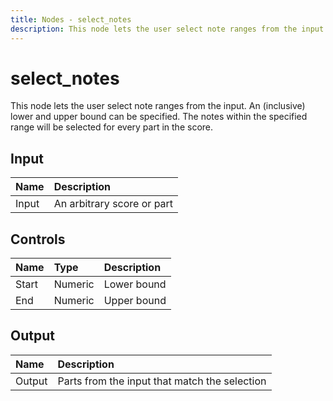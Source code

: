 ```yaml
---
title: Nodes - select_notes
description: This node lets the user select note ranges from the input. An (inclusive) lower and upper bound can be specified.
---
```

# select_notes

This node lets the user select note ranges from the input. An (inclusive) lower and upper bound can be specified. The notes within the specified range will be selected for every part in the score.

## Input

| Name  | Description                |
| :---- | :------------------------- |
| Input | An arbitrary score or part |

## Controls

| Name  | Type    | Description |
| :---- | :------ | :---------- |
| Start | Numeric | Lower bound |
| End   | Numeric | Upper bound |

## Output

| Name   | Description                                   |
| :----- | :-------------------------------------------- |
| Output | Parts from the input that match the selection |

